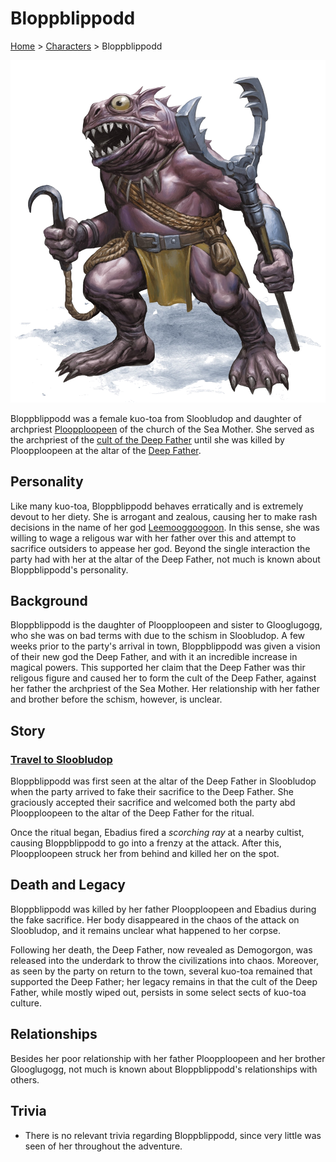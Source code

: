 # Bloppblippodd

[Home](../../README.md) > [Characters](../info.md) > Bloppblippodd

![Bloppblippodd](Bloppblippodd.png)

Bloppblippodd was a female kuo-toa from Sloobludop and daughter of archpriest [Ploopploopeen](ploopploopeen.md) of the church of the Sea Mother. She served as the archpriest of the [cult of the Deep Father](../../lore/organizations/deepfather.md) until she was killed by Ploopploopeen at the altar of the [Deep Father](../../lore/demon_lords/demogorgon.md).

## Personality
Like many kuo-toa, Bloppblippodd behaves erratically and is extremely devout to her diety. She is arrogant and zealous, causing her to make rash decisions in the name of her god [Leemooggoogoon](../../lore/demon_lords/demogorgon.md). In this sense, she was willing to wage a religous war with her father over this and attempt to sacrifice outsiders to appease her god. Beyond the single interaction the party had with her at the altar of the Deep Father, not much is known about Bloppblippodd's personality.

## Background
Bloppblippodd is the daughter of Ploopploopeen and sister to Glooglugogg, who she was on bad terms with due to the schism in Sloobludop. A few weeks prior to the party's arrival in town, Bloppblippodd was given a vision of their new god the Deep Father, and with it an incredible increase in magical powers. This supported her claim that the Deep Father was thir religous figure and caused her to form the cult of the Deep Father, against her father the archpriest of the Sea Mother. Her relationship with her father and brother before the schism, however, is unclear.

## Story
### [Travel to Sloobludop](../../sessions/arc02/info.md)
Bloppblippodd was first seen at the altar of the Deep Father in Sloobludop when the party arrived to fake their sacrifice to the Deep Father. She graciously accepted their sacrifice and welcomed both the party abd Ploopploopeen to the altar of the Deep Father for the ritual.

Once the ritual began, Ebadius fired a *scorching ray* at a nearby cultist, causing Bloppblippodd to go into a frenzy at the attack. After this, Ploopploopeen struck her from behind and killed her on the spot.

## Death and Legacy
Bloppblippodd was killed by her father Ploopploopeen and Ebadius during the fake sacrifice. Her body disappeared in the chaos of the attack on Sloobludop, and it remains unclear what happened to her corpse.

Following her death, the Deep Father, now revealed as Demogorgon, was released into the underdark to throw the civilizations into chaos. Moreover, as seen by the party on return to the town, several kuo-toa remained that supported the Deep Father; her legacy remains in that the cult of the Deep Father, while mostly wiped out, persists in some select sects of kuo-toa culture.

## Relationships
Besides her poor relationship with her father Ploopploopeen and her brother Glooglugogg, not much is known about Bloppblippodd's relationships with others. 

## Trivia
* There is no relevant trivia regarding Bloppblippodd, since very little was seen of her throughout the adventure.

